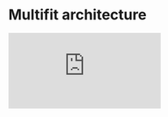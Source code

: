 # Multifit architecture



![After reading: ](https://nlp.fast.ai/classification/2019/09/10/multifit.html)

